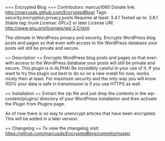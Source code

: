 === Encrypted Blog ===
Contributors: marcus1060
Donate link: http://marcusds.github.com/EncryptedBlog/
Tags: security,encryption,privacy,posts
Requires at least: 3.4.1
Tested up to: 3.8.1
Stable tag: trunk
License: GPLv2 or later
License URI: http://www.gnu.org/licenses/gpl-2.0.html

The ultimate in WordPress privacy and security. Encrypts WordPress blog posts and pages so that even with access to the WordPress database your posts will still be private and secure.

== Description ==
Encrypts WordPress blog posts and pages so that even with access to the WordPress database your posts will still be private and secure.
This plugin is in ALPHA! Be incredibly careful in your use of it.
If you want to try this plugin out best to do so on a new install for now, works nicely then at least.
For maximum security and the only way you will know 100% your data is safe in transmission is if you use HTTPS as well.

== Installation ==
Extract the zip file and just drop the contents in the wp-content/plugins/ directory of your WordPress installation and then activate the Plugin from Plugins page.

As of now there is no way to unencrypt articles that have been encrypted. This will be added in a later version.

== Changelog ==
To view the changelog visit: https://github.com/marcusds/EncryptedBlog/commits/master
